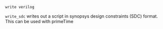`write verilog`

`write_sdc` 
	writes out a script in synopsys design constraints (SDC) format. This can be used with primeTime